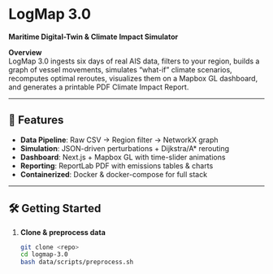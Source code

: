 <!-- README.md -->

# LogMap 3.0

**Maritime Digital-Twin & Climate Impact Simulator**

**Overview**  
LogMap 3.0 ingests six days of real AIS data, filters to your region, builds a graph of vessel movements, simulates “what-if” climate scenarios, recomputes optimal reroutes, visualizes them on a Mapbox GL dashboard, and generates a printable PDF Climate Impact Report.

---

## 🚀 Features

- **Data Pipeline**: Raw CSV → Region filter → NetworkX graph  
- **Simulation**: JSON-driven perturbations + Dijkstra/A* rerouting  
- **Dashboard**: Next.js + Mapbox GL with time-slider animations  
- **Reporting**: ReportLab PDF with emissions tables & charts  
- **Containerized**: Docker & docker-compose for full stack  

---

## 🛠️ Getting Started

1. **Clone & preprocess data**  
   ```bash
   git clone <repo>
   cd logmap-3.0
   bash data/scripts/preprocess.sh
